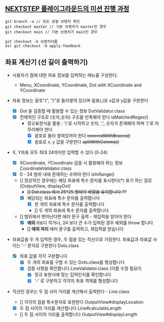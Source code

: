 ## [NEXTSTEP 플레이그라운드의 미션 진행 과정](https://github.com/next-step/nextstep-docs/blob/master/playground/README.md)

```
git branch -a // 모든 로컬 브랜치 확인
git checkout master // 기본 브랜치가 master인 경우
git checkout main // 기본 브랜치가 main인 경우

git checkout -b 브랜치이름
ex) git checkout -b apply-feedback
```

## 좌표 계산기 (선 길이 출력하기)
- 사용자가 점에 대한 좌표 정보를 입력하는 메뉴를 구성한다. 
  - Menu, XCoordinate, YCoordinate, Dot with XCoordinate and YCoordinate

- 좌표 정보는 괄호"(", ")"로 둘러쌓여 있으며 쉼표(,)로 x값과 y값을 구분한다
  - [x] Dot 을 검증할 때 활용할 수 있는 정보 DotValidator.class
  - [x] 전체적인 구조로 (숫자,숫자) 구조를 만족해야 한다 isMatchedRegex()
    - 정규표현식을 활용 : '('로 시작하고 숫자, ',', 숫자가 존재해야 하며 ')'로 마무리해야 한다
      - [x] 괄호로 둘러 쌓여있어야 한다 ~~coveredWithBraces()~~
      - [x] 쉼표로 x, y 값을 구분한다 ~~splitWithComma()~~

- X, Y좌표 모두 최대 24까지만 입력할 수 있다 (0-24)
  - [x] XCoordinate, YCoordinate 검증 시 활용해야 하는 정보 CoordinateValidator.class
  - [x] 0 - 24 범위 내에 존재하는 수여야 한다 isInRange()
  - [] 정상적인 경우에는 해당 좌표에 특수 문자를 표시한다(*) 표기 하는 걸로  (OutputView, displayDot)
    - ~~[] Dot.class 에서 25*25 형태의 배열을 유지합니다 ??~~
    - [x] 해당되는 좌표에 특수 문자를 출력합니다 
      - [x] 한 개의 좌표에 특수 문자를 출력합니다 
      - [] 두 개의 좌표에 특수 문자를 출력합니다 
  - [] 범위에서 벗어난다면 에러 문구 출력 - 재입력을 받아야 한다 
    - [x] **예외** 0보다 작거나, 24 보다 큰 수가 입력된 경우 예외를 throw 합니다
    - [] **예외 처리** 에러 문구를 출력하고, 재입력을 받습니다 
  

- 좌표값을 두 개 입력한 경우, 두 점을 있는 직선으로 가정한다. 좌표값과 좌표값 사이는 '-' 문자로 구분한다 Dots.class
  - [x] 좌표 값을 각각 구분합니다
    - [x] 두 개의 좌표를 구할 수 있는 Dots.class를 형성합니다
    - [x] 검증 사항을 확인합니다 LineValidator.class (이름 수정 필요!!)
      - [x] 정규 표현식에 맞는 입력인지를 확인합니다 
      - [x] '-' 로 구분하고 각각의 좌표 객체를 형성합니다 
 
- 직선인 경우는 두 점 사이 거리를 계산해서 출력한다 - Line.class
  - [] 각각의 점을 특수문자로 표현한다 OutputView#displayLocation
  - [x] 두 점 사이의 거리를 계산합니다 Line#calculateLength
  - [] 두 점 사이의 거리를 출력합니다 OutputView#displayLength

